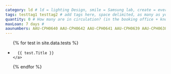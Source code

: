 ```yaml
---
category: ld # ld = lighting Design, smile = Samsung lab, create = everything else
tags: testtag1 testtag2 # add tags here, space delimited, as many as you want
quantity: 0 # How many are in circulation? (in the booking office + known to be lent out)
maxLoan: 7 days #
aaunumbers: AAU-CPH0640 AAU-CPH0642 AAU-CPH0641 AAU-CPH0639 AAU-CPH0638 AAU-CPH0643
---
```

<ul>
{% for test in site.data.tests %}
  <li>

      {{ test.Title }}
    </a>
  </li>
{% endfor %}
</ul>
